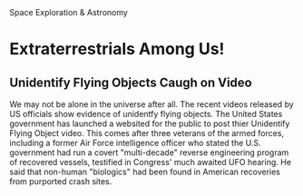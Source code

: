 <html lang="en">
	<head>
		<meta charset="utf-8"> 
		Space Exploration & Astronomy
	</head>
	<body>
		<h1>Extraterrestrials Among Us!</h1>
	    	<h2>Unidentify Flying Objects Caugh on Video</h2>
		<p> We may not be alone in the universe after all. The recent videos released by US officials show evidence of unidentfy flying objects.  The United States government has launched a websited for the public to post thier Unidentify Flying Object video. This comes after three veterans of the armed forces, including a former Air Force intelligence officer who stated the U.S. government had run a covert "multi-decade" reverse engineering program of recovered vessels, testified in Congress' much awaited UFO hearing. He said that non-human "biologics" had been found in American recoveries from purported crash sites.
  	</body>
</html>
